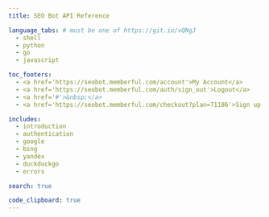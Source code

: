 ```yaml
---
title: SEO Bot API Reference

language_tabs: # must be one of https://git.io/vQNgJ
  - shell
  - python
  - go
  - javascript

toc_footers:
  - <a href='https://seobot.memberful.com/account'>My Account</a>
  - <a href='https://seobot.memberful.com/auth/sign_out'>Logout</a>
  - <a href='#'>&nbsp;</a>
  - <a href='https://seobot.memberful.com/checkout?plan=71186'>Sign up for an API key</a>

includes:
  - introduction
  - authentication
  - google
  - bing
  - yandex
  - duckduckgo
  - errors

search: true

code_clipboard: true
---
```


